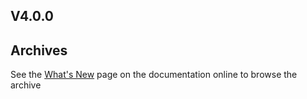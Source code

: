 ﻿## V4.0.0


## Archives
See the [What's New](https://www.fluentui-blazor.net/WhatsNew) page on the documentation online to browse the archive